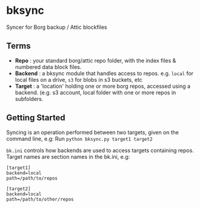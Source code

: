 # bksync
Syncer for Borg backup / Attic blockfiles

## Terms

* **Repo** : your standard borg/attic repo folder, with the index files & numbered data block files.
* **Backend** : a bksync module that handles access to repos. e.g. `local` for local files on a drive, `s3` for blobs in s3 buckets, etc
* **Target** : a 'location' holding one or more borg repos, accessed using a backend. (e.g. s3 account, local folder with one or more repos in subfolders.

## Getting Started

Syncing is an operation performed between two targets, given on the command line, e.g:
Run `python bksync.py target1 target2` 

`bk.ini` controls how backends are used to access targets containing repos. 
Target names are section names in the bk.ini, e.g:

```
[target1]
backend=local
path=/path/to/repos

[target2]
backend=local
path=/path/to/other/repos
```





